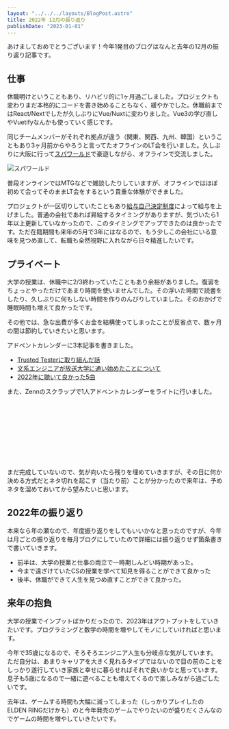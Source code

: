 ```yaml
---
layout: "../../../layouts/BlogPost.astro"
title: 2022年 12月の振り返り
publishDate: "2023-01-01"
---
```


あけましておめでとうございます！今年1発目のブログはなんと去年の12月の振り返り記事です。

## 仕事
休職明けということもあり、リハビリ的に1ヶ月過ごしました。プロジェクトも変わりまだ本格的にコードを書き始めることもなく、緩やかでした。休職前まではReact/Nextでしたが久しぶりにVue/Nuxtに変わりました。Vue3の学び直しやVuetifyなんかも使っていく感じです。

同じチームメンバーがそれぞれ拠点が違う（関東、関西、九州、韓国）ということもあり3ヶ月前からやろうと言ってたオフラインのLT会を行いました。久しぶりに大阪に行って[スパワールド](https://www.spaworld.co.jp/)で豪遊しながら、オフラインで交流しました。


![スパワールド](/images/supa-world.jpg)

普段オンラインではMTGなどで雑談したりしていますが、オフラインではほぼ初めて会ってそのままLT会をするという貴重な体験ができました。

プロジェクトが一区切りしていたこともあり[給与自己決定制度](https://notion.yumemi.co.jp/815649ec12304cd7a58ecd5eaee15789)によって給与を上げました。普通の会社であれば昇給するタイミングがありますが、気づいたら1年以上更新していなかったので、このタイミングでアップできたのは良かったです。ただ在籍期間も来年の5月で3年にはなるので、もう少しこの会社にいる意味を見つめ直して、転職も全然視野に入れながら日々精進したいです。

## プライベート
大学の授業は、休職中に2/3終わっていたこともあり余裕がありました。復習をちょっとやっただけであまり時間を使いませんでした。その浮いた時間で読書をしたり、久しぶりに何もしない時間を作りのんびりしていました。そのおかげで睡眠時間も増えて良かったです。

その他では、急な出費が多くお金を結構使ってしまったことが反省点で、数ヶ月の間は節約していきたいと思います。

アドベントカレンダーに3本記事を書きました。

- [Trusted Testerに取り組んだ話](https://www.ryokatsu.dev/blog/2022/1204-a11y-advent)
- [文系エンジニアが放送大学に通い始めたことについて](https://www.ryokatsu.dev/blog/2022/1219-adult-student-advent)
- [2022年に聴いて良かった5曲](https://www.ryokatsu.dev/blog/2022/1222-top5-music-advent)

また、Zennのスクラップで1人アドベントカレンダーをライトに行いました。

<div class="iframely-embed"><div class="iframely-responsive" style="height: 140px; padding-bottom: 0;"><a href="https://zenn.dev/ryokatsu/scraps/69e00c777f6b73" data-iframely-url="//iframely.net/JTLZzR7"></a></div></div>

まだ完成していないので、気が向いたら残りを埋めていきますが、その日に何か決める方式だとネタ切れを起こす（当たり前）ことが分かったので来年は、予めネタを溜めておいてから望みたいと思います。


## 2022年の振り返り

本来なら年の瀬なので、年度振り返りをしてもいいかなと思ったのですが、今年は月ごとの振り返りを毎月ブログにしていたので詳細には振り返りせず箇条書きで書いていきます。

- 前半は、大学の授業と仕事の両立で一時期しんどい時期があった。
- 今まで遠ざけていたCSの授業を学べて知見を得ることができて良かった
- 後半、休職ができて人生を見つめ直すことができて良かった。

## 来年の抱負

大学の授業でインプットばかりだったので、2023年はアウトプットをしていきたいです。プログラミングと数学の時間を増やしてモノにしていければと思います。

今年で35歳になるので、そろそろエンジニア人生も分岐点な気がしています。ただ自分は、あまりキャリアを大きく見れるタイプではないので目の前のことをしっかり遂行していき家族と幸せに暮らせればそれで良いかなと思っています。息子も5歳になるので一緒に遊べることも増えてくるので楽しみながら過ごしたいです。

去年は、ゲームする時間も大幅に減ってしまった（しっかりプレイしたのELDEN RINGだけかも）のと今年発売のゲームでやりたいのが盛りだくさんなのでゲームの時間を増やしていきたいです。